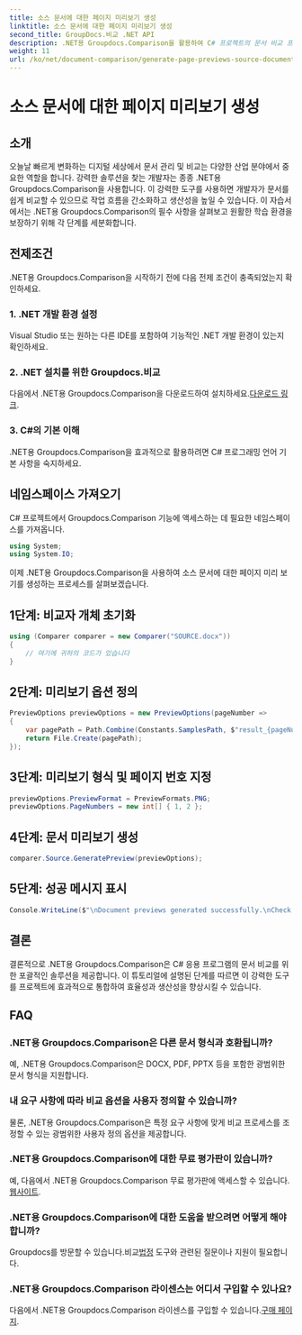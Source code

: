 ```yaml
---
title: 소스 문서에 대한 페이지 미리보기 생성
linktitle: 소스 문서에 대한 페이지 미리보기 생성
second_title: GroupDocs.비교 .NET API
description: .NET용 Groupdocs.Comparison을 활용하여 C# 프로젝트의 문서 비교 프로세스를 효과적으로 간소화하는 방법을 알아보세요.
weight: 11
url: /ko/net/document-comparison/generate-page-previews-source-document/
---
```


# 소스 문서에 대한 페이지 미리보기 생성

## 소개
오늘날 빠르게 변화하는 디지털 세상에서 문서 관리 및 비교는 다양한 산업 분야에서 중요한 역할을 합니다. 강력한 솔루션을 찾는 개발자는 종종 .NET용 Groupdocs.Comparison을 사용합니다. 이 강력한 도구를 사용하면 개발자가 문서를 쉽게 비교할 수 있으므로 작업 흐름을 간소화하고 생산성을 높일 수 있습니다. 이 자습서에서는 .NET용 Groupdocs.Comparison의 필수 사항을 살펴보고 원활한 학습 환경을 보장하기 위해 각 단계를 세분화합니다.
## 전제조건
.NET용 Groupdocs.Comparison을 시작하기 전에 다음 전제 조건이 충족되었는지 확인하세요.
### 1. .NET 개발 환경 설정
Visual Studio 또는 원하는 다른 IDE를 포함하여 기능적인 .NET 개발 환경이 있는지 확인하세요.
### 2. .NET 설치를 위한 Groupdocs.비교
 다음에서 .NET용 Groupdocs.Comparison을 다운로드하여 설치하세요.[다운로드 링크](https://releases.groupdocs.com/comparison/net/).
### 3. C#의 기본 이해
.NET용 Groupdocs.Comparison을 효과적으로 활용하려면 C# 프로그래밍 언어 기본 사항을 숙지하세요.

## 네임스페이스 가져오기
C# 프로젝트에서 Groupdocs.Comparison 기능에 액세스하는 데 필요한 네임스페이스를 가져옵니다.

```csharp
using System;
using System.IO;
```

이제 .NET용 Groupdocs.Comparison을 사용하여 소스 문서에 대한 페이지 미리 보기를 생성하는 프로세스를 살펴보겠습니다.
## 1단계: 비교자 개체 초기화
```csharp
using (Comparer comparer = new Comparer("SOURCE.docx"))
{
    // 여기에 귀하의 코드가 있습니다
}
```
## 2단계: 미리보기 옵션 정의
```csharp
PreviewOptions previewOptions = new PreviewOptions(pageNumber =>
{
    var pagePath = Path.Combine(Constants.SamplesPath, $"result_{pageNumber}.png");
    return File.Create(pagePath);
});
```
## 3단계: 미리보기 형식 및 페이지 번호 지정
```csharp
previewOptions.PreviewFormat = PreviewFormats.PNG;
previewOptions.PageNumbers = new int[] { 1, 2 };
```
## 4단계: 문서 미리보기 생성
```csharp
comparer.Source.GeneratePreview(previewOptions);
```
## 5단계: 성공 메시지 표시
```csharp
Console.WriteLine($"\nDocument previews generated successfully.\nCheck output in {Directory.GetCurrentDirectory()}.");
```

## 결론
결론적으로 .NET용 Groupdocs.Comparison은 C# 응용 프로그램의 문서 비교를 위한 포괄적인 솔루션을 제공합니다. 이 튜토리얼에 설명된 단계를 따르면 이 강력한 도구를 프로젝트에 효과적으로 통합하여 효율성과 생산성을 향상시킬 수 있습니다.
## FAQ
### .NET용 Groupdocs.Comparison은 다른 문서 형식과 호환됩니까?
예, .NET용 Groupdocs.Comparison은 DOCX, PDF, PPTX 등을 포함한 광범위한 문서 형식을 지원합니다.
### 내 요구 사항에 따라 비교 옵션을 사용자 정의할 수 있습니까?
물론, .NET용 Groupdocs.Comparison은 특정 요구 사항에 맞게 비교 프로세스를 조정할 수 있는 광범위한 사용자 정의 옵션을 제공합니다.
### .NET용 Groupdocs.Comparison에 대한 무료 평가판이 있습니까?
 예, 다음에서 .NET용 Groupdocs.Comparison 무료 평가판에 액세스할 수 있습니다.[웹사이트](https://releases.groupdocs.com/).
### .NET용 Groupdocs.Comparison에 대한 도움을 받으려면 어떻게 해야 합니까?
 Groupdocs를 방문할 수 있습니다.비교[법정](https://forum.groupdocs.com/c/comparison/12) 도구와 관련된 질문이나 지원이 필요합니다.
### .NET용 Groupdocs.Comparison 라이센스는 어디서 구입할 수 있나요?
 다음에서 .NET용 Groupdocs.Comparison 라이센스를 구입할 수 있습니다.[구매 페이지](https://purchase.groupdocs.com/buy).